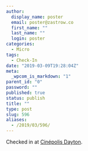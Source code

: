 ```yaml
---
author:
  display_name: poster
  email: poster@zastrow.co
  first_name: ""
  last_name: ""
  login: poster
categories:
  - Micro
tags:
  - Check-In
date: "2019-03-09T19:28:04Z"
meta:
  _wpcom_is_markdown: "1"
parent_id: "0"
password: ""
published: true
status: publish
title: ""
type: post
slug: 596
aliases:
  - /2019/03/596/
---
```

<p>Checked in at <a href="http://4sq.com/2wOMb0J">Cinépolis Dayton</a>.</p>
